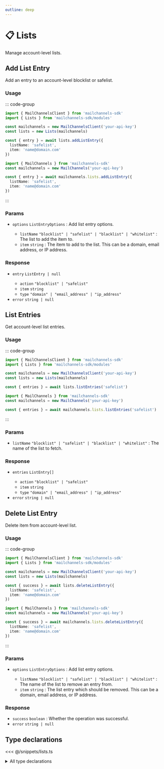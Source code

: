 ```yaml
---
outline: deep
---
```


# 📋 Lists <Badge type="tip" text="module" /> <Badge type="tip" text="Inbound API" />

<!-- #region description -->
Manage account-level lists.
<!-- #endregion description -->

## Add List Entry <Badge type="info" text="method" />

Add an entry to an account-level blocklist or safelist.

### Usage

::: code-group
```ts [modular.ts]
import { MailChannelsClient } from 'mailchannels-sdk'
import { Lists } from 'mailchannels-sdk/modules'

const mailchannels = new MailChannelsClient('your-api-key')
const lists = new Lists(mailchannels)

const { entry } = await lists.addListEntry({
  listName: 'safelist',
  item: 'name@domain.com'
})
```

```ts [full.ts]
import { MailChannels } from 'mailchannels-sdk'
const mailchannels = new MailChannels('your-api-key')

const { entry } = await mailchannels.lists.addListEntry({
  listName: 'safelist',
  item: 'name@domain.com'
})
```
:::

### Params

- `options` `ListEntryOptions` <Badge type="danger" text="required" />: Add list entry options.
  - `listName` `"blocklist" | "safelist" | "blacklist" | "whitelist"` <Badge type="danger" text="required" />: The list to add the item to.
  - `item` `string` <Badge type="danger" text="required" />: The item to add to the list. This can be a domain, email address, or IP address.

### Response

- `entry` `ListEntry | null` <Badge type="warning" text="nullable" />
  - `action` `"blocklist" | "safelist"` <Badge text="guaranteed" />
  - `item` `string` <Badge text="guaranteed" />
  - `type` `"domain" | "email_address" | "ip_address"` <Badge text="guaranteed" />
- `error` `string | null` <Badge type="warning" text="nullable" />

## List Entries <Badge type="info" text="method" />

Get account-level list entries.

### Usage

::: code-group
```ts [modular.ts]
import { MailChannelsClient } from 'mailchannels-sdk'
import { Lists } from 'mailchannels-sdk/modules'

const mailchannels = new MailChannelsClient('your-api-key')
const lists = new Lists(mailchannels)

const { entries } = await lists.listEntries('safelist')
```

```ts [full.ts]
import { MailChannels } from 'mailchannels-sdk'
const mailchannels = new MailChannels('your-api-key')

const { entries } = await mailchannels.lists.listEntries('safelist')
```
:::

### Params

- `listName` `"blocklist" | "safelist" | "blacklist" | "whitelist"` <Badge type="danger" text="required" />: The name of the list to fetch.

### Response

- `entries` `ListEntry[]` <Badge text="guaranteed" />
  - `action` `"blocklist" | "safelist"` <Badge text="guaranteed" />
  - `item` `string` <Badge text="guaranteed" />
  - `type` `"domain" | "email_address" | "ip_address"` <Badge text="guaranteed" />
- `error` `string | null` <Badge type="warning" text="nullable" />

## Delete List Entry <Badge type="info" text="method" />

Delete item from account-level list.

### Usage

::: code-group
```ts [modular.ts]
import { MailChannelsClient } from 'mailchannels-sdk'
import { Lists } from 'mailchannels-sdk/modules'

const mailchannels = new MailChannelsClient('your-api-key')
const lists = new Lists(mailchannels)

const { success } = await lists.deleteListEntry({
  listName: 'safelist',
  item: 'name@domain.com'
})
```

```ts [full.ts]
import { MailChannels } from 'mailchannels-sdk'
const mailchannels = new MailChannels('your-api-key')

const { success } = await mailchannels.lists.deleteListEntry({
  listName: 'safelist',
  item: 'name@domain.com'
})
```
:::

### Params

- `options` `ListEntryOptions` <Badge type="danger" text="required" />: Add list entry options.
  - `listName` `"blocklist" | "safelist" | "blacklist" | "whitelist"` <Badge type="danger" text="required" />: The name of the list to remove an entry from.
  - `item` `string` <Badge type="danger" text="required" />: The list entry which should be removed. This can be a domain, email address, or IP address.

### Response

- `success` `boolean` <Badge text="guaranteed" />: Whether the operation was successful.
- `error` `string | null` <Badge type="warning" text="nullable" />

## Type declarations

<<< @/snippets/lists.ts

<details>
  <summary>All type declarations</summary>

  **List Entry type declarations**

  <<< @/snippets/list-names.ts
  <<< @/snippets/list-entry-options.ts
  <<< @/snippets/list-entry.ts
  <<< @/snippets/list-entry-response.ts
  <<< @/snippets/list-entries-response.ts
</details>
